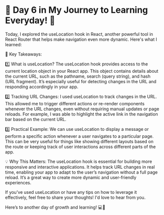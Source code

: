 # 🚀 Day 6 in My Journey to Learning Everyday! 🚀

Today, I explored the useLocation hook in React, another powerful tool in React Router that helps make navigation even more dynamic. Here's what I learned:

🌟 Key Takeaways:

1️⃣ What is useLocation?
The useLocation hook provides access to the current location object in your React app. This object contains details about the current URL, such as the pathname, search (query string), and hash (URL fragment). It’s especially useful for detecting changes in the URL and responding accordingly in your app.

2️⃣ Tracking URL Changes:
I used useLocation to track changes in the URL. This allowed me to trigger different actions or re-render components whenever the URL changes, even without requiring manual updates or page reloads. For example, I was able to highlight the active link in the navigation bar based on the current URL.

3️⃣ Practical Example:
We can use useLocation to display a message or perform a specific action whenever a user navigates to a particular page. This can be very useful for things like showing different layouts based on the route or keeping track of user interactions across different parts of the app.

💡 Why This Matters:
The useLocation hook is essential for building more responsive and interactive applications. It helps track URL changes in real time, enabling your app to adapt to the user’s navigation without a full page reload. It’s a great way to create more dynamic and user-friendly experiences.

If you've used useLocation or have any tips on how to leverage it effectively, feel free to share your thoughts! I'd love to hear from you.

Here’s to another day of growth and learning! 💻🙌
